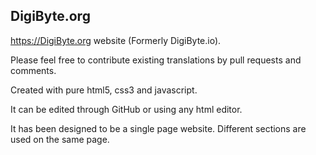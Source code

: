 ## DigiByte.org

https://DigiByte.org website (Formerly DigiByte.io).

Please feel free to contribute existing translations by pull requests and comments.

Created with pure html5, css3 and javascript.

It can be edited through GitHub or using any html editor.

It has been designed to be a single page website. Different sections are used on the same page.
